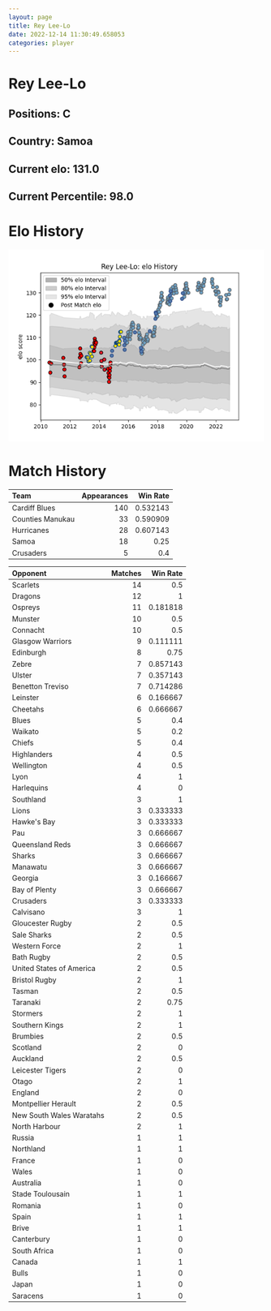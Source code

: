 ```yaml
---  
layout: page  
title: Rey Lee-Lo  
date: 2022-12-14 11:30:49.658053  
categories: player  
---
```

# Rey Lee-Lo

## Positions: C

## Country: Samoa

## Current elo: 131.0

## Current Percentile: 98.0

# Elo History


![elo history](history_ReyLee-Lo.png)
# Match History


| Team             |   Appearances |   Win Rate |
|:-----------------|--------------:|-----------:|
| Cardiff Blues    |           140 |   0.532143 |
| Counties Manukau |            33 |   0.590909 |
| Hurricanes       |            28 |   0.607143 |
| Samoa            |            18 |   0.25     |
| Crusaders        |             5 |   0.4      |

| Opponent                 |   Matches |   Win Rate |
|:-------------------------|----------:|-----------:|
| Scarlets                 |        14 |   0.5      |
| Dragons                  |        12 |   1        |
| Ospreys                  |        11 |   0.181818 |
| Munster                  |        10 |   0.5      |
| Connacht                 |        10 |   0.5      |
| Glasgow Warriors         |         9 |   0.111111 |
| Edinburgh                |         8 |   0.75     |
| Zebre                    |         7 |   0.857143 |
| Ulster                   |         7 |   0.357143 |
| Benetton Treviso         |         7 |   0.714286 |
| Leinster                 |         6 |   0.166667 |
| Cheetahs                 |         6 |   0.666667 |
| Blues                    |         5 |   0.4      |
| Waikato                  |         5 |   0.2      |
| Chiefs                   |         5 |   0.4      |
| Highlanders              |         4 |   0.5      |
| Wellington               |         4 |   0.5      |
| Lyon                     |         4 |   1        |
| Harlequins               |         4 |   0        |
| Southland                |         3 |   1        |
| Lions                    |         3 |   0.333333 |
| Hawke's Bay              |         3 |   0.333333 |
| Pau                      |         3 |   0.666667 |
| Queensland Reds          |         3 |   0.666667 |
| Sharks                   |         3 |   0.666667 |
| Manawatu                 |         3 |   0.666667 |
| Georgia                  |         3 |   0.166667 |
| Bay of Plenty            |         3 |   0.666667 |
| Crusaders                |         3 |   0.333333 |
| Calvisano                |         3 |   1        |
| Gloucester Rugby         |         2 |   0.5      |
| Sale Sharks              |         2 |   0.5      |
| Western Force            |         2 |   1        |
| Bath Rugby               |         2 |   0.5      |
| United States of America |         2 |   0.5      |
| Bristol Rugby            |         2 |   1        |
| Tasman                   |         2 |   0.5      |
| Taranaki                 |         2 |   0.75     |
| Stormers                 |         2 |   1        |
| Southern Kings           |         2 |   1        |
| Brumbies                 |         2 |   0.5      |
| Scotland                 |         2 |   0        |
| Auckland                 |         2 |   0.5      |
| Leicester Tigers         |         2 |   0        |
| Otago                    |         2 |   1        |
| England                  |         2 |   0        |
| Montpellier Herault      |         2 |   0.5      |
| New South Wales Waratahs |         2 |   0.5      |
| North Harbour            |         2 |   1        |
| Russia                   |         1 |   1        |
| Northland                |         1 |   1        |
| France                   |         1 |   0        |
| Wales                    |         1 |   0        |
| Australia                |         1 |   0        |
| Stade Toulousain         |         1 |   1        |
| Romania                  |         1 |   0        |
| Spain                    |         1 |   1        |
| Brive                    |         1 |   1        |
| Canterbury               |         1 |   0        |
| South Africa             |         1 |   0        |
| Canada                   |         1 |   1        |
| Bulls                    |         1 |   0        |
| Japan                    |         1 |   0        |
| Saracens                 |         1 |   0        |